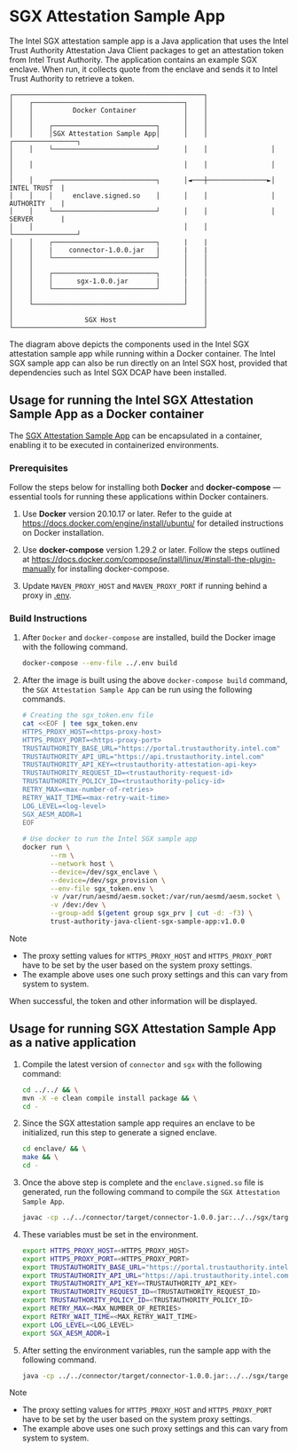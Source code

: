 # SGX Attestation Sample App
The Intel SGX attestation sample app is a Java application that uses the Intel Trust Authority Attestation Java Client packages
to get an attestation token from Intel Trust Authority. The application contains an example SGX enclave. When run, 
it collects quote from the enclave and sends it to Intel Trust Authority to retrieve a token.

```
┌────────────────────────────────────────────────┐
│    ┌──────────────────────────────────────┐    │
│    │          Docker Container            │    │
│    │                                      │    │
│    │    ┌──────────────────────────┐      │    │
│    │    │SGX Attestation Sample App│      │    │                ┌────────────────┐
│    │    └──────────────────────────┘      │    │                │                │
│    │                                      │    │                │                │
│    │    ┌──────────────────────────┐      │◄───┼───────────────►│   INTEL TRUST  |
│    │    │     enclave.signed.so    │      │    │                │   AUTHORITY    |
│    │    └──────────────────────────┘      │    │                │   SERVER       |
│    │                                      │    │                └────────────────┘
│    │    ┌──────────────────────────┐      |    |                           
│    │    |    connector-1.0.0.jar   |      |    |
│    │    └──────────────────────────┘      │    │
│    │                                      │    │
│    │    ┌──────────────────────────┐      │    │
│    │    │      sgx-1.0.0.jar       |      |    |
│    │    └──────────────────────────┘      │    │
│    │                                      │    │
│    └──────────────────────────────────────┘    │
│                                                │
│                  SGX Host                      │
└────────────────────────────────────────────────┘
```
The diagram above depicts the components used in the Intel SGX attestation sample app while running within
a Docker container. The Intel SGX sample app can also be run directly on an Intel SGX host, provided that dependencies such as Intel SGX DCAP have been installed. 


## Usage for running the Intel SGX Attestation Sample App as a Docker container

The [SGX Attestation Sample App](SgxSampleApp.java) can be encapsulated in a container, enabling it to be executed in containerized environments.

### Prerequisites

Follow the steps below for installing both **Docker** and **docker-compose**  — essential tools for running these applications within Docker containers.

1. Use **Docker** version 20.10.17 or later. Refer to the guide at https://docs.docker.com/engine/install/ubuntu/ for detailed instructions on Docker installation.

2. Use **docker-compose** version 1.29.2 or later. Follow the steps outlined at https://docs.docker.com/compose/install/linux/#install-the-plugin-manually for installing docker-compose.

3. Update `MAVEN_PROXY_HOST` and `MAVEN_PROXY_PORT` if running behind a proxy in [.env](../.env).


### Build Instructions

1. After `Docker` and `docker-compose` are installed, build the Docker image with the following command.
   ```sh
   docker-compose --env-file ../.env build
   ```

3. After the image is built using the above `docker-compose build` command, the `SGX Attestation Sample App` can be run using the following commands.

   ```sh
   # Creating the sgx_token.env file
   cat <<EOF | tee sgx_token.env
   HTTPS_PROXY_HOST=<https-proxy-host>
   HTTPS_PROXY_PORT=<https-proxy-port>
   TRUSTAUTHORITY_BASE_URL="https://portal.trustauthority.intel.com"
   TRUSTAUTHORITY_API_URL="https://api.trustauthority.intel.com"
   TRUSTAUTHORITY_API_KEY=<trustauthority-attestation-api-key>
   TRUSTAUTHORITY_REQUEST_ID=<trustauthority-request-id>
   TRUSTAUTHORITY_POLICY_ID=<trustauthority-policy-id>
   RETRY_MAX=<max-number-of-retries>
   RETRY_WAIT_TIME=<max-retry-wait-time>
   LOG_LEVEL=<log-level>
   SGX_AESM_ADDR=1
   EOF
       
   # Use docker to run the Intel SGX sample app
   docker run \
          --rm \
          --network host \
          --device=/dev/sgx_enclave \
          --device=/dev/sgx_provision \
          --env-file sgx_token.env \
          -v /var/run/aesmd/aesm.socket:/var/run/aesmd/aesm.socket \
          -v /dev:/dev \
          --group-add $(getent group sgx_prv | cut -d: -f3) \
          trust-authority-java-client-sgx-sample-app:v1.0.0
   ```

> [!NOTE]
> - The proxy setting values for `HTTPS_PROXY_HOST` and `HTTPS_PROXY_PORT` have to be set by the user based on the system proxy settings.
> - The example above uses one such proxy settings and this can vary from system to system.

When successful, the token and other information will be displayed.

## Usage for running SGX Attestation Sample App as a native application

1. Compile the latest version of `connector` and `sgx` with the following command:

   ```sh
   cd ../../ && \
   mvn -X -e clean compile install package && \
   cd -
   ```

2. Since the SGX attestation sample app requires an enclave to be initialized, run this step to generate a signed enclave.

   ```sh
   cd enclave/ && \
   make && \
   cd -
   ```

3. Once the above step is complete and the `enclave.signed.so` file is generated, run the following command to compile the `SGX Attestation Sample App`.

   ```sh
   javac -cp ../../connector/target/connector-1.0.0.jar:../../sgx/target/sgx-1.0.0.jar:../../sgx/target/libs/* SgxSampleApp.java
   ```

4. These variables must be set in the environment.

   ```sh
   export HTTPS_PROXY_HOST=<HTTPS_PROXY_HOST>
   export HTTPS_PROXY_PORT=<HTTPS_PROXY_PORT>
   export TRUSTAUTHORITY_BASE_URL="https://portal.trustauthority.intel.com"
   export TRUSTAUTHORITY_API_URL="https://api.trustauthority.intel.com"
   export TRUSTAUTHORITY_API_KEY=<TRUSTAUTHORITY_API_KEY>
   export TRUSTAUTHORITY_REQUEST_ID=<TRUSTAUTHORITY_REQUEST_ID>
   export TRUSTAUTHORITY_POLICY_ID=<TRUSTAUTHORITY_POLICY_ID>
   export RETRY_MAX=<MAX_NUMBER_OF_RETRIES>
   export RETRY_WAIT_TIME=<MAX_RETRY_WAIT_TIME>
   export LOG_LEVEL=<LOG_LEVEL>
   export SGX_AESM_ADDR=1
   ```

5. After setting the environment variables, run the sample app with the following command.

   ```sh
   java -cp ../../connector/target/connector-1.0.0.jar:../../sgx/target/sgx-1.0.0.jar:../../sgx/target/libs/*:./ SgxSampleApp
   ```

> [!NOTE]
> - The proxy setting values for `HTTPS_PROXY_HOST` and `HTTPS_PROXY_PORT` have to be set by the user based on the system proxy settings.
> - The example above uses one such proxy settings and this can vary from system to system.

